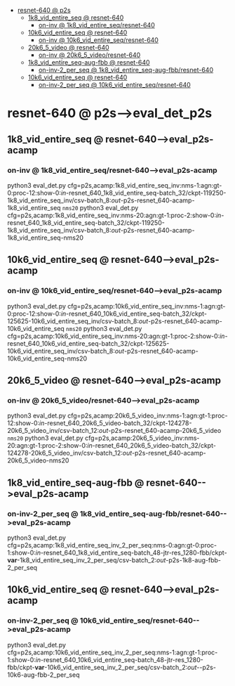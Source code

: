 <!-- MarkdownTOC -->

- [resnet-640       @ p2s](#resnet_640___p2_s_)
    - [1k8_vid_entire_seq       @ resnet-640](#1k8_vid_entire_seq___resnet_640_)
        - [on-inv       @ 1k8_vid_entire_seq/resnet-640](#on_inv___1k8_vid_entire_seq_resnet_64_0_)
    - [10k6_vid_entire_seq       @ resnet-640](#10k6_vid_entire_seq___resnet_640_)
        - [on-inv       @ 10k6_vid_entire_seq/resnet-640](#on_inv___10k6_vid_entire_seq_resnet_640_)
    - [20k6_5_video       @ resnet-640](#20k6_5_video___resnet_640_)
        - [on-inv       @ 20k6_5_video/resnet-640](#on_inv___20k6_5_video_resnet_64_0_)
    - [1k8_vid_entire_seq-aug-fbb       @ resnet-640](#1k8_vid_entire_seq_aug_fbb___resnet_640_)
        - [on-inv-2_per_seq       @ 1k8_vid_entire_seq-aug-fbb/resnet-640](#on_inv_2_per_seq___1k8_vid_entire_seq_aug_fbb_resnet_64_0_)
    - [10k6_vid_entire_seq       @ resnet-640](#10k6_vid_entire_seq___resnet_640__1)
        - [on-inv-2_per_seq       @ 10k6_vid_entire_seq/resnet-640](#on_inv_2_per_seq___10k6_vid_entire_seq_resnet_640_)

<!-- /MarkdownTOC -->
<a id="resnet_640___p2_s_"></a>
# resnet-640       @ p2s-->eval_det_p2s
<a id="1k8_vid_entire_seq___resnet_640_"></a>
## 1k8_vid_entire_seq       @ resnet-640-->eval_p2s-acamp
<a id="on_inv___1k8_vid_entire_seq_resnet_64_0_"></a>
### on-inv       @ 1k8_vid_entire_seq/resnet-640-->eval_p2s-acamp
python3 eval_det.py cfg=p2s,acamp:1k8_vid_entire_seq_inv:nms-1:agn:gt-0:proc-12:show-0:_in_-resnet_640_1k8_vid_entire_seq-batch_32/ckpt-119250-1k8_vid_entire_seq_inv/csv-batch_8:_out_-p2s-resnet_640-acamp-1k8_vid_entire_seq
`nms20`
python3 eval_det.py cfg=p2s,acamp:1k8_vid_entire_seq_inv:nms-20:agn:gt-1:proc-2:show-0:_in_-resnet_640_1k8_vid_entire_seq-batch_32/ckpt-119250-1k8_vid_entire_seq_inv/csv-batch_8:_out_-p2s-resnet_640-acamp-1k8_vid_entire_seq-nms20

<a id="10k6_vid_entire_seq___resnet_640_"></a>
## 10k6_vid_entire_seq       @ resnet-640-->eval_p2s-acamp
<a id="on_inv___10k6_vid_entire_seq_resnet_640_"></a>
### on-inv       @ 10k6_vid_entire_seq/resnet-640-->eval_p2s-acamp
python3 eval_det.py cfg=p2s,acamp:10k6_vid_entire_seq_inv:nms-1:agn:gt-0:proc-12:show-0:_in_-resnet_640_10k6_vid_entire_seq-batch_32/ckpt-125625-10k6_vid_entire_seq_inv/csv-batch_8:_out_-p2s-resnet_640-acamp-10k6_vid_entire_seq
`nms20`
python3 eval_det.py cfg=p2s,acamp:10k6_vid_entire_seq_inv:nms-20:agn:gt-1:proc-2:show-0:_in_-resnet_640_10k6_vid_entire_seq-batch_32/ckpt-125625-10k6_vid_entire_seq_inv/csv-batch_8:_out_-p2s-resnet_640-acamp-10k6_vid_entire_seq-nms20

<a id="20k6_5_video___resnet_640_"></a>
## 20k6_5_video       @ resnet-640-->eval_p2s-acamp
<a id="on_inv___20k6_5_video_resnet_64_0_"></a>
### on-inv       @ 20k6_5_video/resnet-640-->eval_p2s-acamp
python3 eval_det.py cfg=p2s,acamp:20k6_5_video_inv:nms-1:agn:gt-1:proc-12:show-0:_in_-resnet_640_20k6_5_video-batch_32/ckpt-124278-20k6_5_video_inv/csv-batch_12:_out_-p2s-resnet_640-acamp-20k6_5_video
`nms20`
python3 eval_det.py cfg=p2s,acamp:20k6_5_video_inv:nms-20:agn:gt-1:proc-2:show-0:_in_-resnet_640_20k6_5_video-batch_32/ckpt-124278-20k6_5_video_inv/csv-batch_12:_out_-p2s-resnet_640-acamp-20k6_5_video-nms20

<a id="1k8_vid_entire_seq_aug_fbb___resnet_640_"></a>
## 1k8_vid_entire_seq-aug-fbb       @ resnet-640-->eval_p2s-acamp
<a id="on_inv_2_per_seq___1k8_vid_entire_seq_aug_fbb_resnet_64_0_"></a>
### on-inv-2_per_seq       @ 1k8_vid_entire_seq-aug-fbb/resnet-640-->eval_p2s-acamp
python3 eval_det.py cfg=p2s,acamp:1k8_vid_entire_seq_inv_2_per_seq:nms-0:agn:gt-0:proc-1:show-0:_in_-resnet_640_1k8_vid_entire_seq-batch_48-jtr-res_1280-fbb/ckpt-__var__-1k8_vid_entire_seq_inv_2_per_seq/csv-batch_2:_out_-p2s-1k8-aug-fbb-2_per_seq

<a id="10k6_vid_entire_seq___resnet_640__1"></a>
## 10k6_vid_entire_seq       @ resnet-640-->eval_p2s-acamp
<a id="on_inv_2_per_seq___10k6_vid_entire_seq_resnet_640_"></a>
### on-inv-2_per_seq       @ 10k6_vid_entire_seq/resnet-640-->eval_p2s-acamp
python3 eval_det.py cfg=p2s,acamp:10k6_vid_entire_seq_inv_2_per_seq:nms-1:agn:gt-1:proc-1:show-0:_in_-resnet_640_10k6_vid_entire_seq-batch_48-jtr-res_1280-fbb/ckpt-__var__-10k6_vid_entire_seq_inv_2_per_seq/csv-batch_2:_out_--p2s-10k6-aug-fbb-2_per_seq

